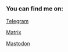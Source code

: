 <h3>You can find me on:</h3>
<p><a href="https://t.me/muznyo">Telegram</a></p>
<p><a href="https://matrix.to/#/@muznyo:beeper.com">Matrix<a></p>
<p><a rel="me" href="https://mstdn.social/@muznyo">Mastodon</a></p>
